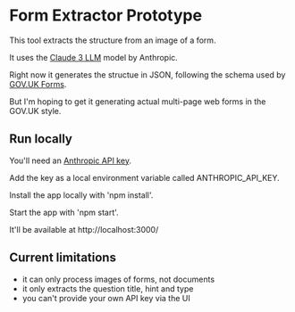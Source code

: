 # Form Extractor Prototype

This tool extracts the structure from an image of a form.

It uses the [Claude 3 LLM](https://claude.ai) model by Anthropic.

Right now it generates the structue in JSON, following the schema used by [GOV.UK Forms](https://www.forms.service.gov.uk/).

But I'm hoping to get it generating actual multi-page web forms in the GOV.UK style.

## Run locally

You'll need an [Anthropic API key](https://www.anthropic.com/api).

Add the key as a local environment variable called ANTHROPIC_API_KEY.

Install the app locally with 'npm install'.

Start the app with 'npm start'.

It'll be available at http://localhost:3000/

## Current limitations

- it can only process images of forms, not documents
- it only extracts the question title, hint and type
- you can't provide your own API key via the UI
